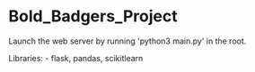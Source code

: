 # Bold_Badgers_Project

Launch the web server by running 'python3 main.py' in the root. 

Libraries:
    - flask, pandas, scikitlearn
